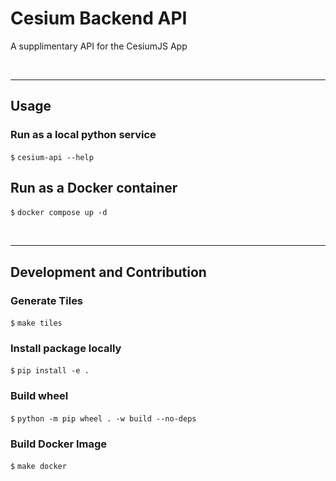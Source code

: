 # Cesium Backend API

A supplimentary API for the CesiumJS App

&nbsp;

***

## Usage

### Run as a local python service

`$` `cesium-api --help`

## Run as a Docker container

`$` `docker compose up -d`

&nbsp;

***

## Development and Contribution

### Generate Tiles

`$` `make tiles`

### Install package locally

`$` `pip install -e .`

### Build wheel

`$` `python -m pip wheel . -w build --no-deps`

### Build Docker Image

`$` `make docker`
